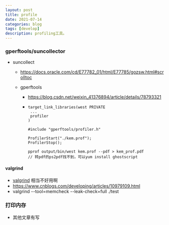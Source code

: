 ```yaml
---
layout: post
title: profile
date: 2021-07-14
categories: blog
tags: [develop]
description: profiling工具。
---
```


### gperftools/suncollector

- suncollect
  - https://docs.oracle.com/cd/E77782_01/html/E77785/gozsw.html#scrolltoc


   - gperftools
     - https://blog.csdn.net/weixin_41376894/article/details/78793321
     
     - ```
       target_link_libraries(west PRIVATE
       	...
       	profiler
       )
       
       #include "gperftools/profiler.h"
       
       ProfilerStart("./kem.prof");
       ProfilerStop();
       
       pprof output/bin/west kem.prof --pdf > kem_prof.pdf
       // 转pdf的ps2pdf找不到，可以yum install ghostscript
       ```

#### valgrind

- [valgrind](https://www.valgrind.org/downloads/) 相当不好用啊
- https://www.cnblogs.com/developing/articles/10979109.html
- valgrind --tool=memcheck --leak-check=full ./test

### 打印内存

- 其他文章有写

